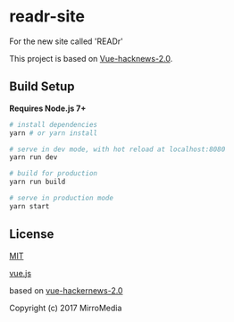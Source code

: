 # readr-site
For the new site called 'READr'

This project is based on [Vue-hacknews-2.0](https://github.com/vuejs/vue-hackernews-2.0).

## Build Setup

**Requires Node.js 7+**

``` bash
# install dependencies
yarn # or yarn install

# serve in dev mode, with hot reload at localhost:8080
yarn run dev

# build for production
yarn run build

# serve in production mode
yarn start
```

## License

[MIT](http://opensource.org/licenses/MIT)

[vue.js](https://vuejs.org/)

based on [vue-hackernews-2.0](https://github.com/vuejs/vue-hackernews-2.0)

Copyright (c) 2017 MirroMedia
